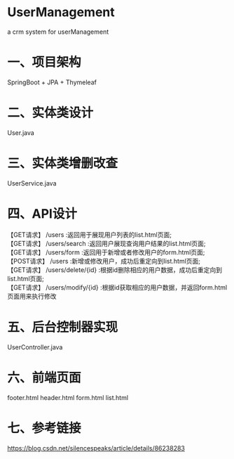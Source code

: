 # UserManagement
a crm system for userManagement

一、项目架构
===

SpringBoot + JPA + Thymeleaf

二、实体类设计
===

User.java

三、实体类增删改查
===

UserService.java

四、API设计
===

【GET请求】 /users :返回用于展现用户列表的list.html页面;  
【GET请求】 /users/search :返回用户展现查询用户结果的list.html页面;  
【GET请求】 /users/form :返回用于新增或者修改用户的form.html页面;  
【POST请求】 /users :新增或修改用户，成功后重定向到list.html页面;  
【GET请求】 /users/delete/{id} :根据id删除相应的用户数据，成功后重定向到list.html页面;  
【GET请求】 /users/modify/{id} :根据id获取相应的用户数据，并返回form.html页面用来执行修改  

五、后台控制器实现
===

UserController.java

六、前端页面
===

footer.html
header.html
form.html
list.html

七、参考链接
===

https://blog.csdn.net/silencespeaks/article/details/86238283
